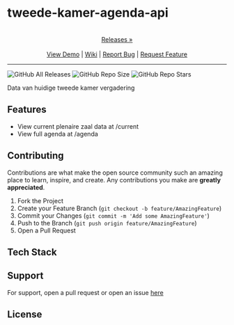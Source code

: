 
# tweede-kamer-agenda-api

<p align="center">
  <p align="center">
    <br />
    <a href="https://github.com/ScorchChamp/tweede-kamer-agenda-api/releases/">Releases &#187;</a>
    <br />
    <br />
    <a href="https://github.com/ScorchChamp/tweede-kamer-agenda-api">View Demo</a> |
    <a href="https://github.com/ScorchChamp/tweede-kamer-agenda-api/wiki">Wiki</a> |
    <a href="https://github.com/ScorchChamp/tweede-kamer-agenda-api/issues">Report Bug</a> |
    <a href="https://github.com/ScorchChamp/tweede-kamer-agenda-api/issues">Request Feature</a>
  </p>
</p>


-------------
![GitHub All Releases](https://img.shields.io/github/downloads/ScorchChamp/tweede-kamer-agenda-api/total?style=for-the-badge)
![GitHub Repo Size](https://img.shields.io/github/repo-size/ScorchChamp/tweede-kamer-agenda-api?style=for-the-badge)
![GitHub Repo Stars](https://img.shields.io/github/stars/ScorchChamp/tweede-kamer-agenda-api?style=for-the-badge)



Data van huidige tweede kamer vergadering

## Features

- View current plenaire zaal data at /current
- View full agenda at /agenda


## Contributing

Contributions are what make the open source community such an amazing place to learn, inspire, and create. Any contributions you make are **greatly appreciated**.

1. Fork the Project
2. Create your Feature Branch (`git checkout -b feature/AmazingFeature`)
3. Commit your Changes (`git commit -m 'Add some AmazingFeature'`)
4. Push to the Branch (`git push origin feature/AmazingFeature`)
5. Open a Pull Request


## Tech Stack



## Support

For support, open a pull request or open an issue [here](https://github.com/ScorchChamp/tweede-kamer-agenda-api/issues/new)

## License



<!--This file was generated via https://github.com/ScorchChamp/README.md-generator Credits to: ScorchChamp-->
        